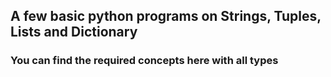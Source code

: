 

## A few basic python programs on Strings, Tuples, Lists and Dictionary

### You can find the required concepts here with all types
